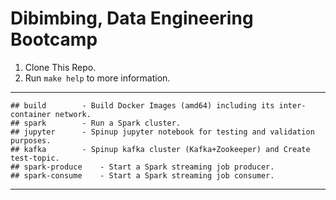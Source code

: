 # Dibimbing, Data Engineering Bootcamp

1. Clone This Repo.
2. Run `make help` to more information.

---
```
## build		- Build Docker Images (amd64) including its inter-container network.
## spark		- Run a Spark cluster.
## jupyter		- Spinup jupyter notebook for testing and validation purposes.
## kafka		- Spinup kafka cluster (Kafka+Zookeeper) and Create test-topic.
## spark-produce	- Start a Spark streaming job producer.
## spark-consume	- Start a Spark streaming job consumer.
```
---
